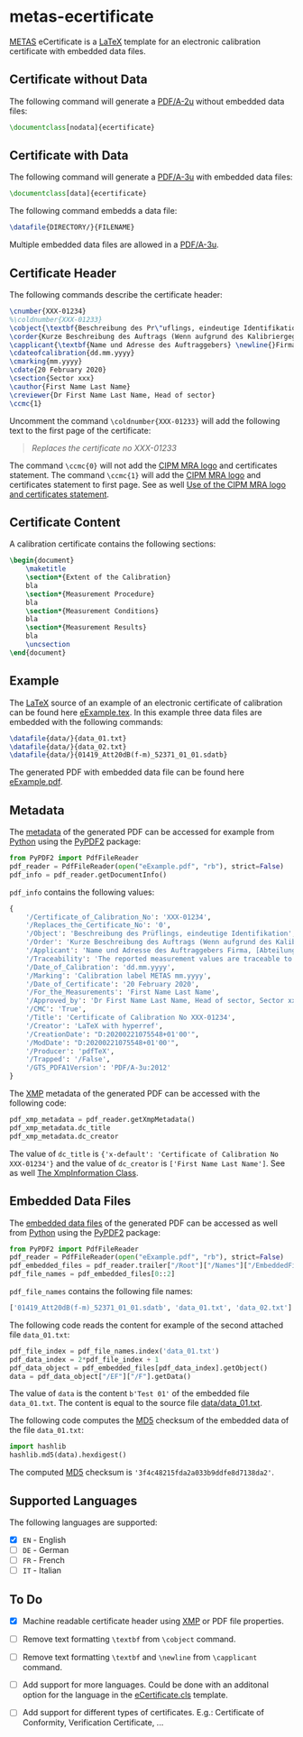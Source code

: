 # metas-ecertificate
[METAS](https://www.metas.ch/) eCertificate is a [LaTeX](https://en.wikipedia.org/wiki/LaTeX) template for an electronic calibration certificate with embedded data files.

## Certificate without Data

The following command will generate a [PDF/A-2u](https://en.wikipedia.org/wiki/PDF/A) without embedded data files:
````tex
\documentclass[nodata]{ecertificate}
````

## Certificate with Data

The following command will generate a [PDF/A-3u](https://en.wikipedia.org/wiki/PDF/A) with embedded data files:
````tex
\documentclass[data]{ecertificate}
````

The following command embedds a data file:
````tex
\datafile{DIRECTORY/}{FILENAME}
````

Multiple embedded data files are allowed in a [PDF/A-3u](https://en.wikipedia.org/wiki/PDF/A).
    
## Certificate Header

The following commands describe the certificate header:

````tex
\cnumber{XXX-01234}
%\coldnumber{XXX-01233}
\cobject{\textbf{Beschreibung des Pr\"uflings, eindeutige Identifikation}}
\corder{Kurze Beschreibung des Auftrags (Wenn aufgrund des Kalibriergegenstandes der Kalibrierumfang klar ist (z. B. Widerstand, Endmass), kann dieser Abschnitt ausnahmsweise weggelassen werden.)}
\capplicant{\textbf{Name und Adresse des Auftraggebers} \newline{}Firma, [Abteilung], Adresse PLZ Ort}
\cdateofcalibration{dd.mm.yyyy}
\cmarking{mm.yyyy}
\cdate{20 February 2020}
\csection{Sector xxx}
\cauthor{First Name Last Name}
\creviewer{Dr First Name Last Name, Head of sector}
\ccmc{1}
````
Uncomment the command `\coldnumber{XXX-01233}` will add the following text to the first page of the certificate:

> *Replaces the certificate no XXX-01233*

The command `\ccmc{0}` will not add the [CIPM MRA logo](CIPM_MRA_C.png) and certificates statement. The command `\ccmc{1}` will add the [CIPM MRA logo](CIPM_MRA_C.png) and certificates statement to first page. See as well [Use of the CIPM MRA logo and certificates statement](https://www.bipm.org/utils/common/documents/CIPM-MRA/CIPM-MRA-D-02.pdf).

## Certificate Content

A calibration certificate contains the following sections:
````tex
\begin{document}
    \maketitle
    \section*{Extent of the Calibration}
    bla
    \section*{Measurement Procedure}
    bla
    \section*{Measurement Conditions}
    bla
    \section*{Measurement Results}
    bla
    \uncsection
\end{document}
````

## Example

The [LaTeX](https://en.wikipedia.org/wiki/LaTeX) source of an example of an electronic certificate of calibration can be found here [eExample.tex](eExample.tex). In this example three data files are embedded with the following commands:

````tex
\datafile{data/}{data_01.txt}
\datafile{data/}{data_02.txt}
\datafile{data/}{01419_Att20dB(f-m)_52371_01_01.sdatb}
````

The generated PDF with embedded data file can be found here [eExample.pdf](eExample.pdf).


## Metadata

The [metadata](https://en.wikipedia.org/wiki/PDF#Metadata) of the generated PDF can be accessed for example from [Python](https://www.python.org/) using the [PyPDF2](https://pypi.org/project/PyPDF2/) package:
````python
from PyPDF2 import PdfFileReader
pdf_reader = PdfFileReader(open("eExample.pdf", "rb"), strict=False)
pdf_info = pdf_reader.getDocumentInfo()
````

`pdf_info` contains the following values:

````python
{
    '/Certificate_of_Calibration_No': 'XXX-01234',
    '/Replaces_the_Certificate_No': '0',
    '/Object': 'Beschreibung des Prüflings, eindeutige Identifikation',
    '/Order': 'Kurze Beschreibung des Auftrags (Wenn aufgrund des Kalibriergegenstandes der Kalibrierumfang klar ist (z. B. Widerstand, Endmass), kann dieser Abschnitt ausnahmsweise weggelassen werden.)',
    '/Applicant': 'Name und Adresse des Auftraggebers Firma, [Abteilung], Adresse PLZ Ort',
    '/Traceability': 'The reported measurement values are traceable to national standards and thus to internationally supported realisations of the SI units.',
    '/Date_of_Calibration': 'dd.mm.yyyy',
    '/Marking': 'Calibration label METAS mm.yyyy',
    '/Date_of_Certificate': '20 February 2020',
    '/For_the_Measurements': 'First Name Last Name',
    '/Approved_by': 'Dr First Name Last Name, Head of sector, Sector xxx',
    '/CMC': 'True', 
    '/Title': 'Certificate of Calibration No XXX-01234',
    '/Creator': 'LaTeX with hyperref',
    '/CreationDate': "D:20200221075548+01'00'", 
    '/ModDate': "D:20200221075548+01'00'", 
    '/Producer': 'pdfTeX', 
    '/Trapped': '/False', 
    '/GTS_PDFA1Version': 'PDF/A-3u:2012'
}
````

The [XMP](https://en.wikipedia.org/wiki/Extensible_Metadata_Platform) metadata of the generated PDF can be accessed with the following code:
````python
pdf_xmp_metadata = pdf_reader.getXmpMetadata()
pdf_xmp_metadata.dc_title
pdf_xmp_metadata.dc_creator
````
The value of `dc_title` is `{'x-default': 'Certificate of Calibration No XXX-01234'}` and the value of `dc_creator` is `['First Name Last Name']`. See as well [The XmpInformation Class](https://pythonhosted.org/PyPDF2/XmpInformation.html).

## Embedded Data Files

The [embedded data files](https://en.wikipedia.org/wiki/PDF#File_attachments) of the generated PDF can be accessed as well from [Python](https://www.python.org/) using the [PyPDF2](https://pypi.org/project/PyPDF2/) package:
````python
from PyPDF2 import PdfFileReader
pdf_reader = PdfFileReader(open("eExample.pdf", "rb"), strict=False)
pdf_embedded_files = pdf_reader.trailer["/Root"]["/Names"]["/EmbeddedFiles"]["/Names"]
pdf_file_names = pdf_embedded_files[0::2]
````

`pdf_file_names` contains the following file names:

````python
['01419_Att20dB(f-m)_52371_01_01.sdatb', 'data_01.txt', 'data_02.txt']
````

The following code reads the content for example of the second attached file `data_01.txt`:

````python
pdf_file_index = pdf_file_names.index('data_01.txt')
pdf_data_index = 2*pdf_file_index + 1
pdf_data_object = pdf_embedded_files[pdf_data_index].getObject()
data = pdf_data_object["/EF"]["/F"].getData()
````
The value of `data` is the content `b'Test 01'` of the embedded file `data_01.txt`. The content is equal to the source file [data/data_01.txt](data/data_01.txt).

The following code computes the [MD5](https://en.wikipedia.org/wiki/MD5) checksum of the embedded data of the file `data_01.txt`:

````python
import hashlib
hashlib.md5(data).hexdigest()
````
The computed [MD5](https://en.wikipedia.org/wiki/MD5) checksum is `'3f4c48215fda2a033b9ddfe8d7138da2'`.

## Supported Languages

The following languages are supported:
- [x] `EN` - English
- [ ] `DE` - German
- [ ] `FR` - French
- [ ] `IT` - Italian

## To Do

- [x] Machine readable certificate header using [XMP](https://en.wikipedia.org/wiki/Extensible_Metadata_Platform) or PDF file properties.
- [ ] Remove text formatting `\textbf` from `\cobject` command.
- [ ] Remove text formatting `\textbf` and `\newline` from `\capplicant` command.
- [ ] Add support for more languages. Could be done with an additonal option for the language in the [eCertificate.cls](eCertificate.cls) template.
- [ ] Add support for different types of certificates. E.g.: Certificate of Conformity, Verification Certificate, ...

